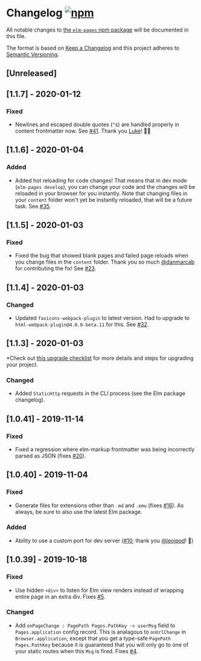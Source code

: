 # Changelog [![npm](https://img.shields.io/npm/v/elm-pages.svg)](https://npmjs.com/package/elm-pages)

All notable changes to
[the `elm-pages` npm package](https://www.npmjs.com/package/elm-pages)
will be documented in this file.

The format is based on [Keep a Changelog](http://keepachangelog.com/en/1.0.0/)
and this project adheres to [Semantic Versioning](http://semver.org/spec/v2.0.0.html).

## [Unreleased]

## [1.1.7] - 2020-01-12

### Fixed
- Newlines and escaped double quotes (`"`s) are handled properly in content frontmatter now. See [#41](https://github.com/dillonkearns/elm-pages/pull/41). Thank you [Luke](https://github.com/lukewestby)! 🎉🙏

## [1.1.6] - 2020-01-04

### Added
- Added hot reloading for code changes! That means that in dev mode (`elm-pages develop`),
    you can change your code and the changes will be reloaded in your browser for you instantly.
    Note that changing files in your `content` folder won't yet be instantly reloaded, that will
    be a future task. See [#35](https://github.com/dillonkearns/elm-pages/pull/35).

## [1.1.5] - 2020-01-03

### Fixed
- Fixed the bug that showed blank pages and failed page reloads when you change files in the `content` folder. Thank you so much [@danmarcab](https://github.com/danmarcab) for contributing the fix! See [#23](https://github.com/dillonkearns/elm-pages/pull/23).

## [1.1.4] - 2020-01-03

### Changed
- Updated `favicons-webpack-plugin` to latest version. Had to upgrade to `html-webpack-plugin@4.0.0-beta.11`
  for this. See [#32](https://github.com/dillonkearns/elm-pages/issues/32).

## [1.1.3] - 2020-01-03

*Check out [this upgrade checklist](https://github.com/dillonkearns/elm-pages/blob/master/docs/upgrade-guide.md#upgrading-to-elm-package-110-and-npm-package-113) for more details and steps for upgrading your project.

### Changed
- Added `StaticHttp` requests in the CLI process (see the Elm package changelog).

## [1.0.41] - 2019-11-14

### Fixed
- Fixed a regression where elm-markup frontmatter was being incorrectly parsed as JSON
    (fixes [#20](https://github.com/dillonkearns/elm-pages/issues/20)).

## [1.0.40] - 2019-11-04

### Fixed
- Generate files for extensions other than `.md` and `.emu` (fixes [#16](https://github.com/dillonkearns/elm-pages/issues/16)).
   As always, be sure to also use the latest Elm package.

### Added
- Ability to use a custom port for dev server ([#10](https://github.com/dillonkearns/elm-pages/pull/10); thank you [@leojpod](https://github.com/leojpod)! 🎉)

## [1.0.39] - 2019-10-18

### Fixed
- Use hidden `<div>` to listen for Elm view renders instead of wrapping entire
   page in an extra div. Fixes [#5](https://github.com/dillonkearns/elm-pages/issues/5).

### Changed
- Add `onPageChange : PagePath Pages.PathKey -> userMsg` field to `Pages.application` config record.
    This is analagous to `onUrlChange` in `Browser.application`, except that you get a
    type-safe `PagePath Pages.PathKey` because it is guaranteed that you will only
    go to one of your static routes when this `Msg` is fired. Fixes [#4](https://github.com/dillonkearns/elm-pages/issues/4).
